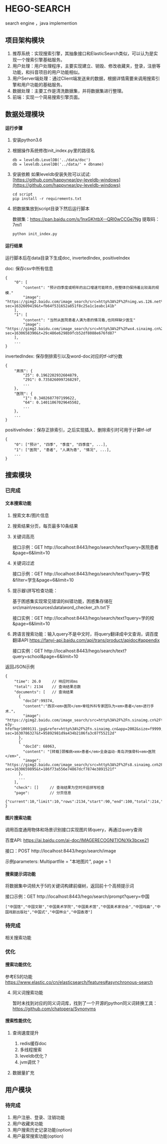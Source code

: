 # HEGO-SEARCH
search engine ，java implemention

## 项目架构模块
1. 推荐系统：实现搜索引擎，其抽象接口和ElasticSearch类似，可以认为是实现一个搜索引擎基础服务。
2. 用户处理：用户处理程序，主要实现建立、销毁、修改收藏夹，登录，注册等功能，和抖音项目的用户功能相似。
3. 用户Server端处理：通过Client端发送来的数据，根据详情需要来调用搜索引擎和用户功能的基础服务。
4. 数据处理：主要工作是清洗数据集，并将数据集进行整理。
5. 前端：实现一个简易搜索引擎页面。

## 数据处理模块

#### 运行步骤
1. 安装python3.6
2. 根据操作系统修改init_index.py里的路径名
    ```
    db = leveldb.LevelDB('../data/doc')
    db = leveldb.LevelDB('../data/' + dbname)
    ```
3. 安装依赖
    如果leveldb安装失败可以试试: [https://github.com/happynear/py-leveldb-windows](https://github.com/happynear/py-leveldb-windows)
    
    ```
    cd script
    pip install -r requirements.txt
    ```
4. 把数据集放到script目录下然后运行脚本
    
    数据集：https://pan.baidu.com/s/1nxGKhtbX--QRl0wCCGe7Ng 
        提取码：7mi1 

    ```
   python init_index.py
    ```
#### 运行结果
运行脚本后在data目录下生成doc, invertedIndex, positiveIndex

doc: 保存csv中所有信息

```
{
    "0": [
        "content": "预计四季度或明年的出口增速可能转负,但整体仍保持着比较高的规模."
        "image": "https://gimg2.baidu.com/image_search/src=http%3A%2F%2Fnimg.ws.126.net%2F%3Furl%3Dhttp%253A%252F%252Fdingyue.ws.126.net%252F2021%252F0819%252F14f73805j00qy27bs000xc000hs009hg.jpg%26thumbnail%3D650x2147483647%26quality%3D80%26type%3Djpg&refer=http%3A%2F%2Fnimg.ws.126.net&app=2002&size=f9999,10000&q=a80&n=0&g=0n&fmt=jpeg?sec=1632609419&t=fb64f531652a851f8c25a1c1eabc141b"
    ],
    "1": [
        "content": "当然从医院患者人满为患的情况看,也同样缺少医生"
        "image": "https://gimg2.baidu.com/image_search/src=http%3A%2F%2Fwx4.sinaimg.cn%2Fcrop.0.11.1786.993%2F0033ImPzly1gkp0ee8jbrj61dm0rwu0x02.jpg&refer=http%3A%2F%2Fwx4.sinaimg.cn&app=2002&size=f9999,10000&q=a80&n=0&g=0n&fmt=jpeg?sec=1630658390&t=29c486e6298b9fcb52df8088e676fd87"
    ],
    ...
}
```

invertedIndex: 保存倒排索引以及word-doc对应的tf-idf分数

```
{
	"男孩": {
		"25": 0.1962202932604879, 
		"291": 0.7358260997268297,
		...
	},
	"医院": {
		"1": 0.3402687707199622, 
		"64": 0.14011067029645502,
		...
	},
	...
}
```

positiveIndex：保存正排索引，之后实现插入、删除索引时可用于计算tf-idf

```
{
    "0": ["预计", "四季", "季度", "四季度", ...],
    "1": ["医院", "患者", "人满为患", "情况", ...],
	...
}
```

## 搜索模块

### 已完成
#### 文本搜索功能
1. 搜索文本/图片信息
2. 搜索结果分页，每页最多10条结果
3. 关键词高亮

    接口示例：GET http://localhost:8443/hego/search/text?query=医院患者&page=6&limit=10
    
4. 关键词过滤

    接口示例：GET http://localhost:8443/hego/search/text?query=学校&filter=学生&page=6&limit=10
 
5. 提示器\拼写检查功能：
 
    基于困惑集实现常见错误的纠错功能，困惑集存储在src\main\resources\data\word_checker_zh.txt下
      
    接口实例：GET http://localhost:8443/hego/search/text?query=学的校&page=6&limit=10

6. 跨语言搜索功能：输入query不是中文时，将query翻译成中文查询，调百度翻译API
    https://fanyi-api.baidu.com/api/trans/product/apidoc#appendix
    
    接口实例：GET http://localhost:8443/hego/search/text?query=school&page=6&limit=10

返回JSON示例
```
{
    "time": 26.0     // 响应时间ms
    "total": 2134    // 查询结果总数
    "documents": [   // 查询结果
      {
        "docId":99374,
        "content":"西京<em>医院</em>脊柱外科专家团队为<em>患者</em>进行手术."，
        "image": "https://gimg2.baidu.com/image_search/src=http%3A%2F%2Fn.sinaimg.cn%2Ftranslate%2F386%2Fw729h457%2F20180712%2F-e3y-hfefkqr1069131.jpg&refer=http%3A%2F%2Fn.sinaimg.cn&app=2002&size=f9999,10000&q=a80&n=0&g=0n&fmt=jpeg?sec=1630786327&t=95892981d9a434b2106fa3c07f55212d"
      },
      {
        "docId": 68063,
        "content": "[转载]颈椎病<em>患者</em>全身运动-青岛洪强骨科<em>医院</em>",
        "image": "https://gimg2.baidu.com/image_search/src=http%3A%2F%2Fs8.sinaimg.cn%2Fmiddle%2F78eb8059hbbf4ac2408a0%26690&refer=http%3A%2F%2Fs8.sinaimg.cn&app=2002&size=f9999,10000&q=a80&n=0&g=0n&fmt=jpeg?sec=1630659895&t=186f73a556e74867dcf7874e3891521f"
      },
      ...
    ],
    "check": []     // 查询结果为空时开启拼写检查
    "page":         // 分页信息
      {"current":10,"limit":10,"rows":2134,"start":90,"end":100,"total":214,"from":5,"to":15}
}
```   
#### 图片搜索功能

调用百度通用物体和场景识别接口实现图片转query，再通过query查询

百度API: https://ai.baidu.com/ai-doc/IMAGERECOGNITION/Xk3bcxe21

接口：POST http://localhost:8443/hego/search/image

示例parameters: Multipartfile = "本地图片", page = 1

#### 搜索提示词功能
 
将数据集中词频大于5的关键词构建前缀树，返回前十个高频提示词

接口示例：GET http://localhost:8443/hego/search/prompt?query=中国 

```
["中国馆","中国文联","中国美术学院","中国美术馆","中国美术家协会","中国戏曲","中国戏剧出版社","中国式","中国林业","中国香港"]
```
    
### 待完成

相关搜索功能


### 优化

#### 搜索功能优化

参考ES的功能
https://www.elastic.co/cn/elasticsearch/features#asynchronous-search


4. 同义词搜索功能

    暂时未找到对应的同义词词库，找到了一个开源的python同义词转换工具：https://github.com/chatopera/Synonyms

#### 搜索性能优化
1. 查询速度提升 
    1. redis缓存doc 
    2. 多线程搜索
    3. leveldb优化？
    4. jvm调优？
    
2. 数据量扩充


## 用户模块
### 待完成
1. 用户注册、登录、注销功能
2. 用户收藏夹功能
3. 用户搜索历史记录功能(option)
4. 用户最常搜索功能(option)

